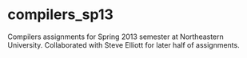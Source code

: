 # compilers_sp13
Compilers assignments for Spring 2013 semester at Northeastern University. Collaborated with Steve Elliott for later half of assignments.
